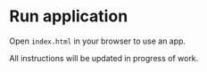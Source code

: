 # Run application


Open `index.html` in your browser to use an app.

All instructions will be updated in progress of work.